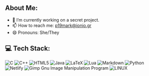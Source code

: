 About Me:  
---------------------
- 🔭 I’m currently working on a secret project. 
- 📫 How to reach me: p19mark@ionio.gr
- 😄 Pronouns: She/They
<!-- 
- 🌱 I’m currently learning about software, compilers, arduino and more.
- 💬 Ask me about my cats! 
- ⚡ Fun fact: “How camest thou in this pickle?”
--> 

💻 Tech Stack:
---------------------
![C](https://img.shields.io/badge/c-%2300599C.svg?style=flat&logo=c&logoColor=white)
![C++](https://img.shields.io/badge/c++-%2300599C.svg?style=flat&logo=c%2B%2B&logoColor=white)
![HTML5](https://img.shields.io/badge/html5-%23E34F26.svg?style=flat&logo=html5&logoColor=white)
![Java](https://img.shields.io/badge/java-%23ED8B00.svg?style=flat&logo=java&logoColor=white)
![LaTeX](https://img.shields.io/badge/latex-%23008080.svg?style=flat&logo=latex&logoColor=white)
![Lua](https://img.shields.io/badge/lua-%232C2D72.svg?style=flat&logo=lua&logoColor=white)
![Markdown](https://img.shields.io/badge/markdown-%23000000.svg?style=flat&logo=markdown&logoColor=white)
![Python](https://img.shields.io/badge/python-3670A0?style=flat&logo=python&logoColor=ffdd54)
![Netlify](https://img.shields.io/badge/netlify-%23000000.svg?style=flat&logo=netlify&logoColor=#00C7B7)
![Gimp Gnu Image Manipulation Program](https://img.shields.io/badge/Gimp-657D8B?style=flat&logo=gimp&logoColor=FFFFFF)
![LINUX](https://img.shields.io/badge/Linux-FCC624?style=flat&logo=linux&logoColor=black)

<!-- 
📊 GitHub Stats:
---------------------
![](https://github-readme-stats.vercel.app/api?username=marked-d&theme=gotham&hide_border=false&include_all_commits=true&count_private=false)<br/>
![](https://github-readme-streak-stats.herokuapp.com/?user=marked-d&theme=gotham&hide_border=false)<br/>
![](https://github-readme-stats.vercel.app/api/top-langs/?username=marked-d&theme=gotham&hide_border=false&include_all_commits=true&count_private=false&layout=compact)

🏆 GitHub Trophies
---------------------
![](https://github-profile-trophy.vercel.app/?username=marked-d&theme=onestar&no-frame=true&no-bg=true&margin-w=4)

✍️ Random Dev Quote
---------------------
![](https://quotes-github-readme.vercel.app/api?type=vetical&theme=dark)
-->
